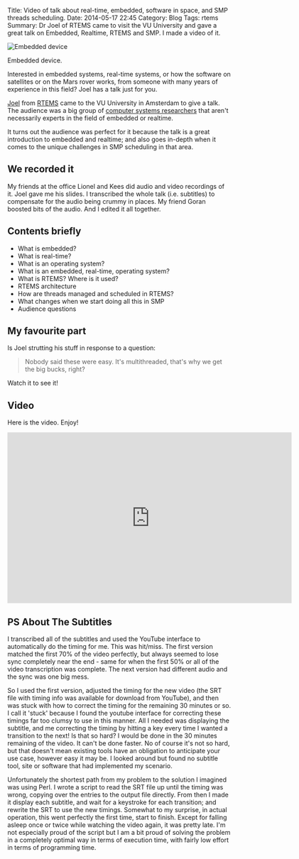 Title: Video of talk about real-time, embedded, software in space, and SMP threads scheduling.
Date: 2014-05-17 22:45
Category: Blog
Tags: rtems
Summary: Dr Joel of RTEMS came to visit the VU University and gave a great talk on Embedded, Realtime, RTEMS and SMP. I made a video of it.

![Embedded device]({static}/images/embedded.jpg)

Embedded device.

Interested in embedded systems, real-time systems, or how the
software on satellites or on the Mars rover works, from someone
with many years of experience in this field? Joel has a talk just
for you.

[Joel](http://rtemsramblings.blogspot.com/) from
[RTEMS](http://www.rtems.org/) came to the VU University in Amsterdam
to give a talk. The audience was a big group of [computer systems
researchers](http://en.wikipedia.org/wiki/System_software) that
aren't necessarily experts in the field of embedded or realtime.

It turns out the audience was perfect for it because the talk is a
great introduction to embedded and realtime; and also goes in-depth
when it comes to the unique challenges in SMP scheduling in that
area.

## We recorded it

My friends at the office Lionel and Kees did audio and video recordings of
it. Joel gave me his slides. I transcribed the whole talk (i.e. subtitles)
to compensate for the audio being crummy in places. My friend Goran boosted
bits of the audio. And I edited it all together.

## Contents briefly

 * What is embedded?
 * What is real-time?
 * What is an operating system?
 * What is an embedded, real-time, operating system?
 * What is RTEMS? Where is it used?
 * RTEMS architecture
 * How are threads managed and scheduled in RTEMS?
 * What changes when we start doing all this in SMP
 * Audience questions

## My favourite part

Is Joel strutting his stuff in response to a question:

> Nobody said these were easy. 
> It's multithreaded, that's why we get the big bucks, right? 

Watch it to see it!

## Video

Here is the video. Enjoy!

<iframe class="youtube-player"
type="text/html"
width="640" height="385"
src="http://www.youtube.com/embed/7Jh9PUSBPAY" allowfullscreen frameborder="0" cc_load_policy="1">
</iframe>

## PS About The Subtitles

I transcribed all of the subtitles and used the YouTube interface
to automatically do the timing for me. This was hit/miss. The first
version matched the first 70% of the video perfectly, but always
seemed to lose sync completely near the end - same for when the
first 50% or all of the video transcription was complete. The next
version had different audio and the sync was one big mess.

So I used the first version, adjusted the timing for the new video
(the SRT file with timing info was available for download from
YouTube), and then was stuck with how to correct the timing for the
remaining 30 minutes or so. I call it 'stuck' because I found the
youtube interface for correcting these timings far too clumsy to
use in this manner. All I needed was displaying the subtitle, and
me correcting the timing by hitting a key every time I wanted a
transition to the next! Is that so hard? I would be done in the 30
minutes remaining of the video. It can't be done faster.
No of course it's not so hard, but
that doesn't mean existing tools have an obligation to anticipate
your use case, however easy it may be. I looked around but found no
subtitle tool, site or software that had implemented my scenario.

Unfortunately the shortest path from my problem to the solution I
imagined was using Perl. I wrote a script to read the SRT file up
until the timing was wrong, copying over the entries to the output
file directly. From then I made it display each subtitle,
and wait for a keystroke for each transition; and rewrite
the SRT to use the new timings. Somewhat to my surprise, in actual
operation, this went perfectly the first time, start to finish.
Except for falling asleep once or twice while watching the video
again, it was pretty late. I'm not especially proud of the script
but I am a bit proud of solving the problem in a completely optimal way in terms of
execution time, with
fairly low effort in terms of programming time.

